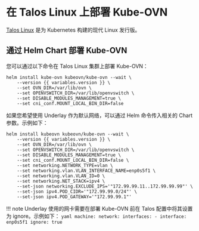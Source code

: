 # 在 Talos Linux 上部署 Kube-OVN

[Talos Linux](https://github.com/siderolabs/talos) 是为 Kubernetes 构建的现代 Linux 发行版。

## 通过 Helm Chart 部署 Kube-OVN

您可以通过以下命令在 Talos Linux 集群上部署 Kube-OVN：

```shell
helm install kube-ovn kubeovn/kube-ovn --wait \
    --version {{ variables.version }} \
    --set OVN_DIR=/var/lib/ovn \
    --set OPENVSWITCH_DIR=/var/lib/openvswitch \
    --set DISABLE_MODULES_MANAGEMENT=true \
    --set cni_conf.MOUNT_LOCAL_BIN_DIR=false
```

如果您希望使用 Underlay 作为默认网络，可以通过 Helm 命令传入相关的 Chart 参数。示例如下：

```shell
helm install kubeovn kubeovn/kube-ovn --wait \
    --version {{ variables.version }} \
    --set OVN_DIR=/var/lib/ovn \
    --set OPENVSWITCH_DIR=/var/lib/openvswitch \
    --set DISABLE_MODULES_MANAGEMENT=true \
    --set cni_conf.MOUNT_LOCAL_BIN_DIR=false \
    --set networking.NETWORK_TYPE=vlan \
    --set networking.vlan.VLAN_INTERFACE_NAME=enp0s5f1 \
    --set networking.vlan.VLAN_ID=0 \
    --set networking.NET_STACK=ipv4 \
    --set-json networking.EXCLUDE_IPS='"172.99.99.11..172.99.99.99"' \
    --set-json ipv4.POD_CIDR='"172.99.99.0/24"' \
    --set-json ipv4.POD_GATEWAY='"172.99.99.1"'
```

!!! note
    Underlay 使用的网卡需要在部署 Kube-OVN 前在 Talos 配置中将其设置为 ignore。示例如下：
    ```yaml
    machine:
      network:
        interfaces:
          - interface: enp0s5f1
            ignore: true
    ```
